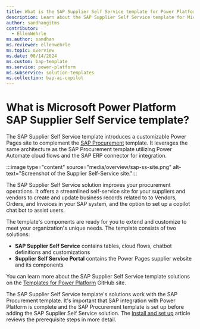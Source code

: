```yaml
---
title: What is the SAP Supplier Self Service template for Power Platform?
description: Learn about the SAP Supplier Self Service template for Microsoft Power Platform.
author: sandhangitms
contributor:
  - EllenWehrle
ms.author: sandhan
ms.reviewer: ellenwehrle
ms.topic: overview
ms.date: 08/14/2024
ms.custom: bap-template
ms.service: power-platform
ms.subservice: solution-templates
ms.collection: bap-ai-copilot
---
```


# What is Microsoft Power Platform SAP Supplier Self Service template?

The SAP Supplier Self Service template introduces a customizable Power Pages site to complement the [SAP Procurement](finance/sap-procurement/overview) template. It leverages the same architecture as the SAP Procurement template utilizing Power Automate cloud flows and the SAP ERP connector for integration.

:::image type="content" source="media/overview/sap-ss-site.png" alt-text="Screenshot of the Supplier Self-Service site.":::

The SAP Supplier Self Service solution improves your procurement operations. It offers a streamlined self-service site for your suppliers and vendors to create and update business records related to to Vendors, Orders, and Invoices in your SAP system, and the option to set up a copilot chat bot to assist users.

The template's components are ready for you to extend and customize to meet your organization's unique needs. The template consists of two solutions:

- **SAP Supplier Self Service** contains tables, cloud flows, chatbot definitions and customizations
- **Supplier Self Service Portal** contains the Power Pages supplier website and its components

You can learn more about the SAP Supplier Self Service template solutions on the [Templates for Power Platform](https://github.com/microsoft/Templates-for-Power-Platform) GitHub site.

The SAP Supplier Self Service template's solutions work with the SAP Procurement template. It's important that SAP integration with Power Platform is complete and the SAP Procurement template is set up before adding the SAP Supplier Self Service solution. The [Install and set up](install-and-set-up.md) article reviews the prerequisite steps in more detail.
